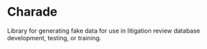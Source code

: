 # Charade
Library for generating fake data for use in litigation review database development, testing, or training.
